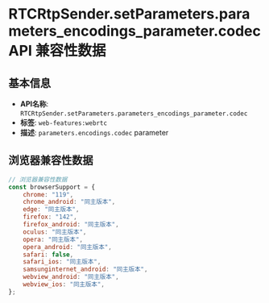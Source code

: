 # RTCRtpSender.setParameters.parameters_encodings_parameter.codec API 兼容性数据

## 基本信息

- **API名称**: `RTCRtpSender.setParameters.parameters_encodings_parameter.codec`
- **标签**: `web-features:webrtc`
- **描述**: `parameters.encodings.codec` parameter

## 浏览器兼容性数据

```javascript
// 浏览器兼容性数据
const browserSupport = {
    chrome: "119",
    chrome_android: "同主版本",
    edge: "同主版本",
    firefox: "142",
    firefox_android: "同主版本",
    oculus: "同主版本",
    opera: "同主版本",
    opera_android: "同主版本",
    safari: false,
    safari_ios: "同主版本",
    samsunginternet_android: "同主版本",
    webview_android: "同主版本",
    webview_ios: "同主版本",
};

```

